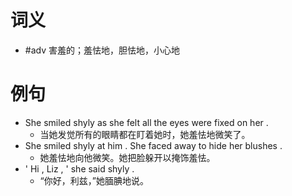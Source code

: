 # 词义
- #adv 害羞的；羞怯地，胆怯地，小心地
# 例句
- She smiled shyly as she felt all the eyes were fixed on her .
	- 当她发觉所有的眼睛都在盯着她时，她羞怯地微笑了。
- She smiled shyly at him . She faced away to hide her blushes .
	- 她羞怯地向他微笑。她把脸躲开以掩饰羞怯。
- ' Hi , Liz , ' she said shyly .
	- “你好，利兹，”她腼腆地说。
